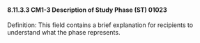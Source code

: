 #### 8.11.3.3 CM1-3 Description of Study Phase (ST) 01023

Definition: This field contains a brief explanation for recipients to understand what the phase represents.
